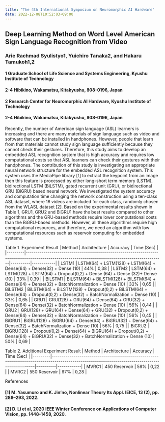 ```yaml
---
title: "The 4th International Symposium on Neuromorphic AI Hardware"
date: 2022-12-08T10:52:03+09:00
---
```

## Deep Learning Method on Word Level American Sign Language Recognition from Video 
### Arie Rachmad Syulistyo1, Yuichiro Tanaka2, and Hakaru Tamukoh1,2
#### 1 Graduate School of Life Science and Systems Engineering, Kyushu Institute of Technology
#### 2-4 Hibikino, Wakamatsu, Kitakyushu, 808-0196, Japan
#### 2 Research Center for Neuromorphic AI Hardware, Kyushu Institute of Technology
#### 2-4 Hibikino, Wakamatsu, Kitakyushu, 808-0196, Japan
 
Recently, the number of American sign language (ASL) learners is increasing and there are many materials of sign language such as video and software that can be installed in handphones. However, people that learn from that materials cannot study sign language sufficiently because they cannot check their gestures. Therefore, this study aims to develop an embedded ASL recognition system that is high accuracy and requires low computational costs so that ASL learners can check their gestures with their handphones. The contribution of this study is investigating an appropriate neural network structure for the embedded ASL recognition system. This system uses the MediaPipe library [1] to extract the keypoint from an image then this feature is processed by either long-short term memory (LSTM), bidirectional LSTM (BiLSTM), gated recurrent unit (GRU), or bidirectional GRU (BiGRU) based neural network. We investigated the system accuracy and computation time changing the network construction using a ten-class ASL dataset, where 18 videos are included for each class, randomly chosen from the WLASL dataset [2]. Based on the experimental results shown in Table 1, GRU1, GRU2 and BiGRU1 have the best results compared to other algorithms and the GRU-based methods require lower computational costs than the BiGRU-based methods. However, all these algorithms require high computational resources, and therefore, we need an algorithm with low computational resources such as reservoir computing for embedded systems. 

Table 1. Experiment Result
| Method  | Architecture                                                                                                                                      | Accuracy | Time (Sec) |
|---------|---------------------------------------------------------------------------------------------------------------------------------------------------|----------|------------|
| LSTM1   |     LSTM(64) + LSTM(128) + LSTM(64) +   Dense(64) + Dense(32) + Dense (10)                                                                        | 44%      | 0,38       |
| LSTM2   |     LSTM(64) + LSTM(128) + LSTM(64) +   Dropout(0,2) + Dense (64) + Dense (32)+    Dense (10)                                                     | 33%      | 0,39       |
| BiLSTM1 |     BiLSTM(64) + BiLSTM(128) + BiLSTM(64) + Dense(64) + Dense(32) + BatchNormalization   +   Dense (10)                                           | 33%      | 0,65       |
| BiLSTM2 |     BiLSTM(64) + BiLSTM(128) + Dropout(0,2) + BiLSTM(64) + Dense(64) + Dropout(0,2) +   Dense(32) + BatchNormalization   +   Dense (10)           | 33%      | 0,65       |
| GRU1    |     GRU(128) + GRU(64) + Dense(64) +   GRU(32) + Dense(64) + Dense(32) + BatchNormalization + Dense (10)                                          | 56%      | 0,44       |
| GRU2    |     GRU(128) + GRU(64) + Dense(64) +   GRU(32) + Dropout(0,2) + Dense(64) + Dense(32) + BatchNormalization + Dense (10)                           | 56%      | 0,45       |
| BiGRU1  |     BiGRU(128) + BiGRU(64) + Dense(64) + BiGRU(32) + Dense(64) + Dense(32) + BatchNormalization + Dense (10)                                      | 56%      | 0,75       |
| BiGRU2  |     BiGRU(128) + Dropout(0,2) + Dense(64)   + BiGRU(64) + Dropout(0,2) + Dense(64) +   BiGRU(32) + Dense(32) + BatchNormalization + Dense (10)    | 50%      | 0,69       |

Table 2. Additional Experiment Result
| Method  | Architecture                                                                                                                                      | Accuracy | Time (Sec) |
|---------|---------------------------------------------------------------------------------------------------------------------------------------------------|----------|------------|
| MVRC1   | 450 Reservoir                                                                                                                                     | 56%      | 0,22       |
| MVRC2   | 550 Reservoir                                                                                                                                     | 67%      | 0,28       |


References
#### [1] M. Yasumuro and K. Jin’no, Nonlinear Theory Its Appl. IEICE, 13 (2), pp. 288–293, 2022.
#### [2] D. Li et al, 2020 IEEE Winter Conference on Applications of Computer Vision, pp. 1448-1458, 2020. 
